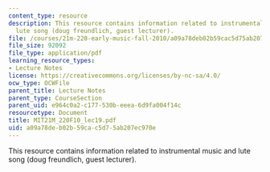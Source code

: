 ```yaml
---
content_type: resource
description: This resource contains information related to instrumental music and
  lute song (doug freundlich, guest lecturer).
file: /courses/21m-220-early-music-fall-2010/a09a78deb02b59cac5d75ab207ec970e_MIT21M_220F10_lec19.pdf
file_size: 92092
file_type: application/pdf
learning_resource_types:
- Lecture Notes
license: https://creativecommons.org/licenses/by-nc-sa/4.0/
ocw_type: OCWFile
parent_title: Lecture Notes
parent_type: CourseSection
parent_uid: e964c0a2-c177-530b-eeea-6d9fa004f14c
resourcetype: Document
title: MIT21M_220F10_lec19.pdf
uid: a09a78de-b02b-59ca-c5d7-5ab207ec970e
---
```

This resource contains information related to instrumental music and lute song (doug freundlich, guest lecturer).
